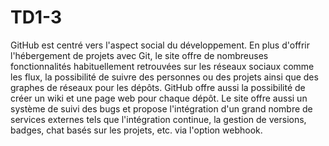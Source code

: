 # TD1-3

GitHub est centré vers l'aspect social du développement. En plus d'offrir l'hébergement de projets avec Git, le site offre de nombreuses fonctionnalités habituellement retrouvées sur les réseaux sociaux comme les flux, la possibilité de suivre des personnes ou des projets ainsi que des graphes de réseaux pour les dépôts. GitHub offre aussi la possibilité de créer un wiki et une page web pour chaque dépôt. Le site offre aussi un système de suivi des bugs et propose l'intégration d'un grand nombre de services externes tels que l'intégration continue, la gestion de versions, badges, chat basés sur les projets, etc. via l'option webhook.

